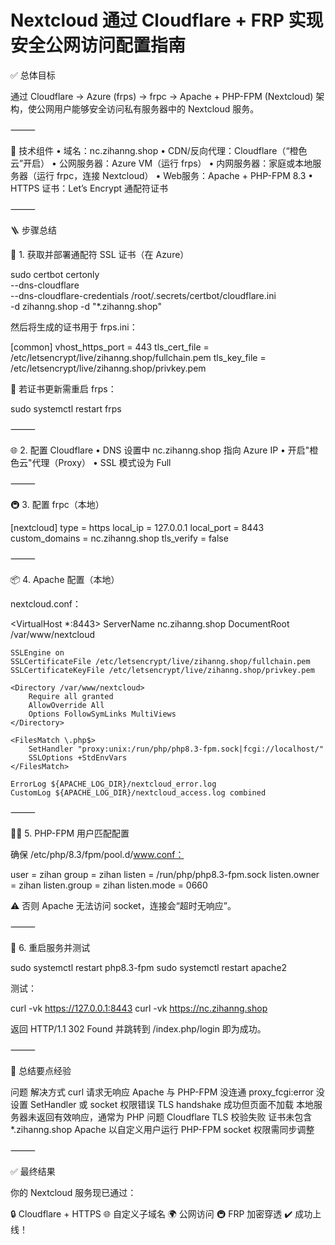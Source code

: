# Nextcloud 通过 Cloudflare + FRP 实现安全公网访问配置指南

✅ 总体目标

通过 Cloudflare → Azure (frps) → frpc → Apache + PHP-FPM (Nextcloud) 架构，使公网用户能够安全访问私有服务器中的 Nextcloud 服务。

⸻

🧱 技术组件
 • 域名：nc.zihanng.shop
 • CDN/反向代理：Cloudflare（“橙色云”开启）
 • 公网服务器：Azure VM（运行 frps）
 • 内网服务器：家庭或本地服务器（运行 frpc，连接 Nextcloud）
 • Web服务：Apache + PHP-FPM 8.3
 • HTTPS 证书：Let’s Encrypt 通配符证书

⸻

🪜 步骤总结

🔐 1. 获取并部署通配符 SSL 证书（在 Azure）

sudo certbot certonly \
  --dns-cloudflare \
  --dns-cloudflare-credentials /root/.secrets/certbot/cloudflare.ini \
  -d zihanng.shop -d "*.zihanng.shop"

然后将生成的证书用于 frps.ini：

[common]
vhost_https_port = 443
tls_cert_file = /etc/letsencrypt/live/zihanng.shop/fullchain.pem
tls_key_file  = /etc/letsencrypt/live/zihanng.shop/privkey.pem

🔁 若证书更新需重启 frps：

sudo systemctl restart frps

⸻

🌐 2. 配置 Cloudflare
 • DNS 设置中 nc.zihanng.shop 指向 Azure IP
 • 开启"橙色云"代理（Proxy）
 • SSL 模式设为 Full

⸻

🚇 3. 配置 frpc（本地）

[nextcloud]
type = https
local_ip = 127.0.0.1
local_port = 8443
custom_domains = nc.zihanng.shop
tls_verify = false

⸻

📦 4. Apache 配置（本地）

nextcloud.conf：

<VirtualHost *:8443>
    ServerName nc.zihanng.shop
    DocumentRoot /var/www/nextcloud

    SSLEngine on
    SSLCertificateFile /etc/letsencrypt/live/zihanng.shop/fullchain.pem
    SSLCertificateKeyFile /etc/letsencrypt/live/zihanng.shop/privkey.pem

    <Directory /var/www/nextcloud>
        Require all granted
        AllowOverride All
        Options FollowSymLinks MultiViews
    </Directory>

    <FilesMatch \.php$>
        SetHandler "proxy:unix:/run/php/php8.3-fpm.sock|fcgi://localhost/"
        SSLOptions +StdEnvVars
    </FilesMatch>

    ErrorLog ${APACHE_LOG_DIR}/nextcloud_error.log
    CustomLog ${APACHE_LOG_DIR}/nextcloud_access.log combined
</VirtualHost>

⸻

🧑‍🔧 5. PHP-FPM 用户匹配配置

确保 /etc/php/8.3/fpm/pool.d/www.conf：

user = zihan
group = zihan
listen = /run/php/php8.3-fpm.sock
listen.owner = zihan
listen.group = zihan
listen.mode = 0660

⚠️ 否则 Apache 无法访问 socket，连接会“超时无响应”。

⸻

🔄 6. 重启服务并测试

sudo systemctl restart php8.3-fpm
sudo systemctl restart apache2

测试：

curl -vk <https://127.0.0.1:8443>
curl -vk <https://nc.zihanng.shop>

返回 HTTP/1.1 302 Found 并跳转到 /index.php/login 即为成功。

⸻

🧠 总结要点经验

问题 解决方式
curl 请求无响应 Apache 与 PHP-FPM 没连通
proxy_fcgi:error 没设置 SetHandler 或 socket 权限错误
TLS handshake 成功但页面不加载 本地服务器未返回有效响应，通常为 PHP 问题
Cloudflare TLS 校验失败 证书未包含 *.zihanng.shop
Apache 以自定义用户运行 PHP-FPM socket 权限需同步调整

⸻

✅ 最终结果

你的 Nextcloud 服务现已通过：

🔒 Cloudflare + HTTPS
🌐 自定义子域名
🌍 公网访问
🚇 FRP 加密穿透
✔️ 成功上线！
